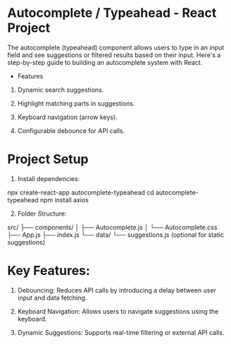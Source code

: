 # Autocomplete / Typeahead - React Project

The autocomplete (typeahead) component allows users to type in an input field and see suggestions or filtered results based on their input. Here's a step-by-step guide to building an autocomplete system with React.

* Features

1. Dynamic search suggestions.

2. Highlight matching parts in suggestions.

3. Keyboard navigation (arrow keys).

4. Configurable debounce for API calls.

# Project Setup

1. Install dependencies:

npx create-react-app autocomplete-typeahead
cd autocomplete-typeahead
npm install axios

2.  Folder Structure:

src/
├── components/
│   ├── Autocomplete.js
│   └── Autocomplete.css
├── App.js
├── index.js
└── data/
    └── suggestions.js (optional for static suggestions)

# Key Features:

1. Debouncing: Reduces API calls by introducing a delay between user input and data fetching.

2. Keyboard Navigation: Allows users to navigate suggestions using the keyboard.

3. Dynamic Suggestions: Supports real-time filtering or external API calls.
